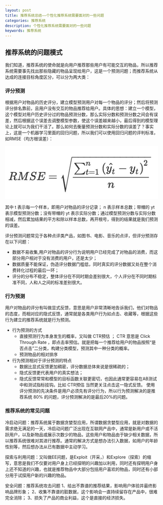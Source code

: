 ```yaml
---
layout: post
title: 推荐系统总结——个性化推荐系统需要面对的一些问题
categories: 推荐系统
description: 个性化推荐系统需要面对的一些问题
keywords: 推荐系统
---
```

## 推荐系统的问题模式
我们知道，推荐系统的使命就是向用户推荐那些用户有可能交互的物品，所以推荐系统需要事先找出那些隐藏的物品呈现给用户，这是一个预测问题；而推荐系统从达成的连接目标角度区分，可以分为两大类：
### 评分预测

根据用户对物品的历史评分，建立模型预测用户对每一个物品的评分；然后将预测评分排名靠前，且用户没有交互的物品推荐给用户。具体的思想：建立一个模型，这个模型对用户历史评分过的物品预测分数，那么实际分数和预测分数之间会有误差，然后根据这个误差去调整模型参数，使这个误差越来越小，最后得到的模型理论上就可以为我们干活了。那么如何去衡量预测分数和实际分数的误差了？事实上，这是一个机器学习里面的回归问题，所以我们可以使用回归问题的评判标准，如RMSE（均方根误差）：

![RMSE](/images/recommend_system_summary_20180406_1.jpg)

其中 t 表示每一个样本，即用户对物品的评分记录； n 表示样本总数；带帽的 yt 表示模型预测分数；没有带帽的 yt 表示实际分数；通过模型预测分数与实际分数相减，然后累加结果的平方和除以样本总数，再开根号，得到的结果就是我们预测的误差。

评分预测问题常见于各种点评类产品，如图书、电影、音乐的点评，但评分预测存在以下问题：
 * 数据不易收集,用户对物品的评分行为说明用户已经完成了对物品的消费，而这部分用户相对于没有消费的用户，还是太少；
 * 数据质量不能保证，伪造评分数据门槛低，同时真实的评分数据又处在整个消费转化过程的最后一环；
 * 评分的分布不稳定，整体评分在不同时期会差别很大，个人评分在不同时期标准不同，人和人之间的标准差别很大。

### 行为预测

用户对物品的评分有叫做显式反馈，意思是用户非常清晰地告诉我们，他们对物品的态度，而相对应的隐式反馈，通常就是各类用户行为如点击、收藏等，根据这些行为建立的推荐系统就是行为预测。

* 行为预测的方式
  * 直接预测行为本身发生的概率，又叫做 CTR预估 ； CTR 意思是 Click Through Rate ，即点击率预估。就是把每一个推荐给用户的物品按照“是否点击”二分类，构建分类模型，预测其中一种分类的概率。
  * 预测物品的相对排序
* 行为预测相对于评分预测的特点
  * 数据比显式反馈更加稠密，评分数据总体来说是很稀疏的；
  * 隐式反馈更代表用户的真实想法；
  * 隐式反馈常常和模型的目标函数关联更密切，也因此通常更容易在AB测试中和测试指标挂钩。比如 CTR预估 当然更关注点击这一隐式反馈。
使用评分预测的先决条件是用户必须先有评分行为，所以行为预测解决的是推荐系统 80% 的问题，评分预测解决的是最后20%的问题。

### 推荐系统的常见问题
冷启动问题：推荐系统属于数据贪婪型应用，所谓数据贪婪型应用，就是对数据的需求绝无满足的一天，冷启动问题广泛出现在互联网产品中，通常是新用户或不活跃用户，以及新物品或展示次数少的物品，这些用户和物品由于缺少相关数据，所以推荐系统很难对其进行推荐。通常的解决方式是想办法引入数据，如用户的年龄性别等，然后想办法从已有数据中主动学习。

探索与利用问题：又叫做EE问题，是Exploit（开采，）和Explore（探索）的缩写，意思是我们不仅要对用户身上已经探明的兴趣加以利用，同时还有探明用户身上还不知道的兴趣，也就是推荐物品中大部分包括用户喜欢的物品，同时还有小部分用于试探用户新的兴趣的物品。

安全问题：推荐系统攻击问题
1、给出不靠谱的推荐结果，影响用户体验并最终影响品牌形象；
2、收集不靠谱的脏数据，这个影响会一直持续留存在产品中，很难完全消除；
3、损失了产品的商业利益，这个是直接的经济损失。
 
